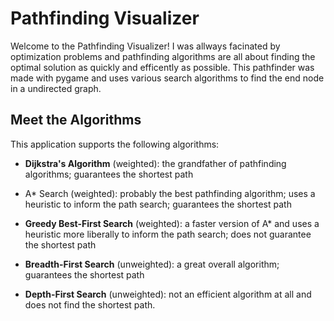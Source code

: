 # Pathfinding Visualizer 
Welcome to the Pathfinding Visualizer! I was allways facinated by optimization problems 
and pathfinding algorithms are all about finding the optimal solution as quickly and efficently as possible.
This pathfinder was made with pygame and uses various search algorithms to find the end node in a undirected graph.

## Meet the Algorithms

This application supports the following algorithms: 

- **Dijkstra's Algorithm** (weighted): the grandfather of pathfinding algorithms; guarantees the shortest path

- A* Search (weighted): probably the best pathfinding algorithm; uses a heuristic to inform the path search; guarantees the shortest path

- **Greedy Best-First Search** (weighted): a faster version of A* and uses a heuristic more liberally to inform the path search; does not guarantee the shortest path

- **Breadth-First Search** (unweighted): a great overall algorithm; guarantees the shortest path

- **Depth-First Search** (unweighted): not an efficient algorithm at all and does not find the shortest path.
